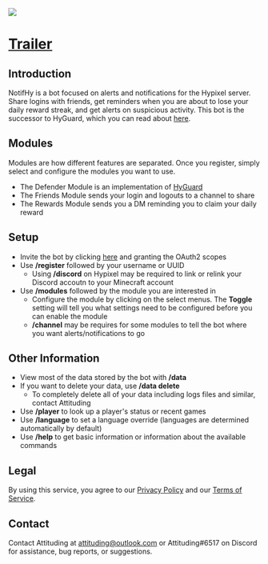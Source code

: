 ![](https://i.imgur.com/XI0rI4Y.png)

# [Trailer](https://youtu.be/gTpecimtHZw "Trailer")

## Introduction
NotifHy is a bot focused on alerts and notifications for the Hypixel server. Share logins with friends, get reminders when you are about to lose your daily reward streak, and get alerts on suspicious activity. This bot is the successor to HyGuard, which you can read about [here](https://hypixel.net/threads/discord-bot-hyguard-a-bot-that-monitors-your-account-24-7.4368395/ "Hypixel Forums").

## Modules
Modules are how different features are separated. Once you register, simply select and configure the modules you want to use.
- The Defender Module is an implementation of [HyGuard](https://hypixel.net/threads/discord-bot-hyguard-a-bot-that-monitors-your-account-24-7.4368395/ "Hypixel Forums")
- The Friends Module sends your login and logouts to a channel to share
- The Rewards Module sends you a DM reminding you to claim your daily reward

## Setup
 - Invite the bot by clicking [here](https://discord.com/api/oauth2/authorize?client_id=841021942249422868&permissions=18432&scope=bot%20applications.commands "Invite") and granting the OAuth2 scopes
 - Use **/register** followed by your username or UUID
   - Using **/discord** on Hypixel may be required to link or relink your Discord accoutn to your Minecraft account
 - Use **/modules** followed by the module you are interested in
   - Configure the module by clicking on the select menus. The **Toggle** setting will tell you what settings need to be configured before you can enable the module
   - **/channel** may be requires for some modules to tell the bot where you want alerts/notifications to go

## Other Information
 - View most of the data stored by the bot with **/data**
 - If you want to delete your data, use **/data delete**
   - To completely delete all of your data including logs files and similar, contact Attituding
 - Use **/player** to look up a player's status or recent games
 - Use **/language** to set a language override (languages are determined automatically by default)
 - Use **/help** to get basic information or information about the available commands

## Legal
By using this service, you agree to our [Privacy Policy](https://attituding.github.io/NotifHy/privacy/ "Privacy Policy") and our [Terms of Service](https://attituding.github.io/NotifHy/tos/ "Terms of Service").

## Contact
Contact Attituding at attituding@outlook.com or Attituding#6517 on Discord for assistance, bug reports, or suggestions.